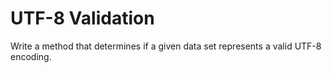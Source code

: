# UTF-8 Validation
Write a method that determines if a given data set represents a valid UTF-8 encoding.
